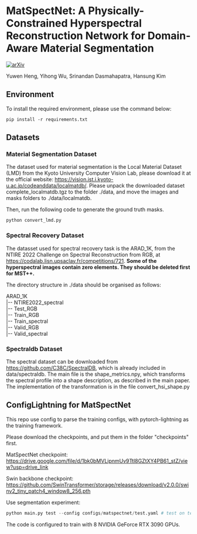 # MatSpectNet: A Physically-Constrained Hyperspectral Reconstruction Network for Domain-Aware Material Segmentation
[![arXiv](https://img.shields.io/badge/arxiv-paper-179bd3)](https://arxiv.org/abs/2307.11466)

Yuwen Heng, Yihong Wu, Srinandan Dasmahapatra, Hansung Kim

## Environment
To install the required environment, please use the command below:
```
pip install -r requirements.txt
```

## Datasets
### Material Segmentation Dataset
The dataset used for material segmentation is the Local Material Dataset (LMD) from the Kyoto University Computer Vision Lab, please download it at the official website: https://vision.ist.i.kyoto-u.ac.jp/codeanddata/localmatdb/. Please unpack the downloaded dataset complete_localmatdb.tgz to the folder ./data, and move the images and masks folders to ./data/localmatdb.

Then, run the following code to generate the ground truth masks.
```python
python convert_lmd.py
```

### Spectral Recovery Dataset
The datasset used for spectral recovery task is the ARAD_1K, from the NTIRE 2022 Challenge on Spectral Reconstruction from RGB, at https://codalab.lisn.upsaclay.fr/competitions/721. **Some of the hyperspectral images contain zero elements. They should be deleted first for MST++.**

The directory structure in ./data should be organised as follows: 

ARAD_1K\
|-- NTIRE2022_spectral\
|-- Test_RGB\
|-- Train_RGB\
|-- Train_spectral\
|-- Valid_RGB\
|-- Valid_spectral

### Spectraldb Dataset
The spectral dataset can be downloaded from https://github.com/C38C/SpectralDB, which is already included in data/spectraldb. The main file is the shape_metrics.npy, which transforms the spectral profile into a shape description, as described in the main paper. The implementation of the transformation is in the file convert_hsi_shape.py


## ConfigLightning for MatSpectNet
This repo use config to parse the training configs, with pytorch-lightning as the training framework.

Please download the checkpoints, and put them in the folder "checkpoints" first.

MatSpectNet checkpoint:
https://drive.google.com/file/d/1bk0bMVLipnmUv9Ttl8GZtXY4PB61_stZ/view?usp=drive_link

Swin backbone checkpoint:
https://github.com/SwinTransformer/storage/releases/download/v2.0.0/swinv2_tiny_patch4_window8_256.pth

Use segmentation experiment:
```python
python main.py test --config configs/matspectnet/test.yaml # test on test split of LMD
```
The code is configured to train with 8 NVIDIA GeForce RTX 3090 GPUs.  
